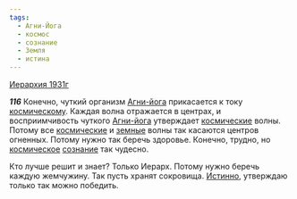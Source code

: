 ```yaml
---
tags:
  - Агни-Йога
  - космос
  - сознание
  - Земля
  - истина
---
```


[Иерархия 1931г](/agni/1931)

___116___
Конечно, чуткий организм [Агни-йога](/tag/#Агни-Йога) прикасается к току [космическому](/tag/#космос). Каждая волна отражается в центрах, и восприимчивость чуткого [Агни-йога](/tag/#Агни-Йога) утверждает [космические](/tag/#космос) волны. Потому все [космические](/tag/#космос) и [земные](/tag/#Земля) волны так касаются центров огненных. Потому нужно так беречь здоровье. Конечно, трудно, но [космическое](/tag/#космос) [сознание](/tag/#сознание) так чудесно.   

Кто лучше решит и знает? Только Иерарх. Потому нужно беречь каждую жемчужину. Так пусть хранят сокровища. [Истинно](/tag/#истина), утверждаю только так можно победить.   


